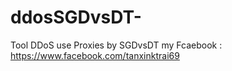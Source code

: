 # ddosSGDvsDT-
Tool DDoS use Proxies by SGDvsDT
my Fcaebook : https://www.facebook.com/tanxinktrai69
